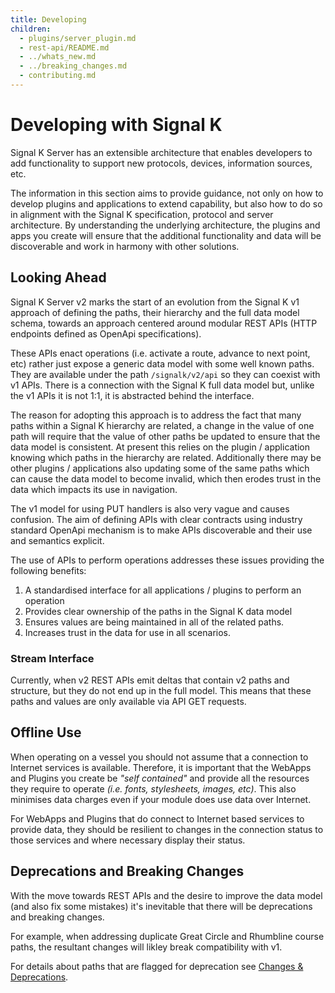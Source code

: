 ```yaml
---
title: Developing
children:
  - plugins/server_plugin.md
  - rest-api/README.md
  - ../whats_new.md
  - ../breaking_changes.md
  - contributing.md
---
```


# Developing with Signal K

Signal K Server has an extensible architecture that enables developers to add functionality to support new protocols, devices, information sources, etc.

The information in this section aims to provide guidance, not only on how to develop plugins and applications to extend capability, but also how to do so in alignment with the Signal K specification, protocol and server architecture.
By understanding the underlying architecture, the plugins and apps you create will ensure that the additional functionality and data will be discoverable and work in harmony with other solutions.

## Looking Ahead

Signal K Server v2 marks the start of an evolution from the Signal K v1 approach of defining the paths, their hierarchy and the full data model schema, towards an approach centered around modular REST APIs (HTTP endpoints defined as OpenApi specifications).

These APIs enact operations (i.e. activate a route, advance to next point, etc) rather just expose a generic data model with some well known paths.
They are available under the path `/signalk/v2/api` so they can coexist with v1 APIs. There is a connection with the Signal K full data model but, unlike the v1 APIs it is not 1:1, it is abstracted behind the interface.

The reason for adopting this approach is to address the fact that many paths within a Signal K hierarchy are related, a change in the value of one path will require that the value of other paths be updated to ensure that the data model is consistent.
At present this relies on the plugin / application knowing which paths in the hierarchy are related. Additionally there may be other plugins / applications also updating some of the same paths which can cause the data model to become invalid, which then erodes trust in the data which impacts its use in navigation.

The v1 model for using PUT handlers is also very vague and causes confusion. The aim of defining APIs with clear contracts using industry standard OpenApi mechanism is to make APIs discoverable and their use and semantics explicit.

The use of APIs to perform operations addresses these issues providing the following benefits:
1. A standardised interface for all applications / plugins to perform an operation
1. Provides clear ownership of the paths in the Signal K data model
1. Ensures values are being maintained in all of the related paths.
1. Increases trust in the data for use in all scenarios.

### Stream Interface

Currently, when v2 REST APIs emit deltas that contain v2 paths and structure, but they do not end up in the full model. This means that these paths and values are only available via API GET requests.

## Offline Use

When operating on a vessel you should not assume that a connection to Internet services is available.
Therefore, it is important that the WebApps and Plugins you create be _"self contained"_ and provide all the resources they require to operate _(i.e. fonts, stylesheets, images, etc)_. This also minimises data charges even if your module does use data over Internet.

For WebApps and Plugins that do connect to Internet based services to provide data, they should be resilient to changes in the connection status to those services and where necessary display their status.


## Deprecations and Breaking Changes

With the move towards REST APIs and the desire to improve the data model (and also fix some mistakes) it's inevitable that there will be deprecations and breaking changes.

For example, when addressing duplicate Great Circle and Rhumbline course paths, the resultant changes will likley break compatibility with v1.

For details about paths that are flagged for deprecation see [Changes & Deprecations](../breaking_changes.md).
